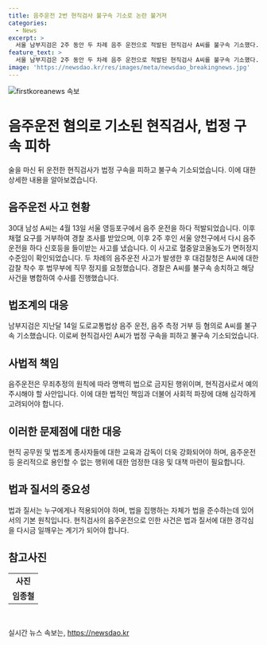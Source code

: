```yaml
---
title: 음주운전 2번 현직검사 불구속 기소로 논란 불거져
categories:
  - News
excerpt: >
  서울 남부지검은 2주 동안 두 차례 음주 운전으로 적발된 현직검사 A씨를 불구속 기소했다. A씨는 적발 후 2주가 지난 뒤에 다시 음주운전으로 사고를 낸 적이 있다. 대검찰청은 A씨에 대한 감찰 착수 후 법무부에 직무 정지를 요청했으며, 경찰은 A씨를 불구속 송치하고 해당 사건을 병합해 수사 중이다.
feature_text: >
  서울 남부지검은 2주 동안 두 차례 음주 운전으로 적발된 현직검사 A씨를 불구속 기소했다. A씨는 적발 후 2주가 지난 뒤에 다시 음주운전으로 사고를 낸 적이 있다. 대검찰청은 A씨에 대한 감찰 착수 후 법무부에 직무 정지를 요청했으며, 경찰은 A씨를 불구속 송치하고 해당 사건을 병합해 수사 중이다.
image: 'https://newsdao.kr/res/images/meta/newsdao_breakingnews.jpg'
---
```


<p><img src="https://newsdao.kr/res/images/meta/newsdao_breakingnews.jpg" alt="firstkoreanews 속보" /></p>

<h1>음주운전 혐의로 기소된 현직검사, 법정 구속 피하</h1>

<p data-ke-size="size16">술을 마신 뒤 운전한 현직검사가 법정 구속을 피하고 불구속 기소되었습니다. 이에 대한 상세한 내용을 알아보겠습니다.</p>

<h2 data-ke-size="size26">음주운전 사고 현황</h2>

<p data-ke-size="size16">30대 남성 A씨는 4월 13일 서울 영등포구에서 음주 운전을 하다 적발되었습니다. 이후 채혈 요구를 거부하여 경찰 조사를 받았으며, 이후 2주 후인 서울 양천구에서 다시 음주운전을 하다 신호등을 들이받는 사고를 냈습니다. 이 사고로 혈중알코올농도가 면허정지 수준임이 확인되었습니다. 두 차례의 음주운전 사고가 발생한 후 대검찰청은 A씨에 대한 감찰 착수 후 법무부에 직무 정지를 요청했습니다. 경찰은 A씨를 불구속 송치하고 해당 사건을 병합하여 수사를 진행했습니다.</p>

<h2 data-ke-size="size26">법조계의 대응</h2>

<p data-ke-size="size16">남부지검은 지난달 14일 도로교통법상 음주 운전, 음주 측정 거부 등 혐의로 A씨를 불구속 기소했습니다. 이로써 현직검사인 A씨가 법정 구속을 피하고 불구속 기소되었습니다.</p>

<h2 data-ke-size="size26">사법적 책임</h2>

<p data-ke-size="size16">음주운전은 무죄추정의 원칙에 따라 명백히 법으로 금지된 행위이며, 현직검사로서 예의주시해야 할 사안입니다. 이에 대한 법적인 책임과 더불어 사회적 파장에 대해 심각하게 고려되어야 합니다.</p>

<h2 data-ke-size="size26">이러한 문제점에 대한 대응</h2>

<p data-ke-size="size16">현직 공무원 및 법조계 종사자들에 대한 교육과 감독이 더욱 강화되어야 하며, 음주운전 등 윤리적으로 용인할 수 없는 행위에 대한 엄정한 대응 및 대책 마련이 필요합니다.</p>

<h2 data-ke-size="size26">법과 질서의 중요성</h2>

<p data-ke-size="size16">법과 질서는 누구에게나 적용되어야 하며, 법을 집행하는 자체가 법을 준수하는데 있어서의 기본 원칙입니다. 현직검사의 음주운전으로 인한 사건은 법과 질서에 대한 경각심을 다시금 일깨우는 계기가 되어야 합니다.</p>

<h2 data-ke-size="size26">참고사진</h2>

<table>
<tbody>
<tr>
<td style="text-align: center; height: 17px;"><b>사진</b></td>
</tr>
<tr>
<td style="text-align: center; height: 17px;"><b>임종철</b></td>
</tr>
</tbody>
</table>

<p data-ke-size="size16">&nbsp;</p>
실시간 뉴스 속보는, <a href="https://newsdao.kr" rel="dofollow">https://newsdao.kr</a>



